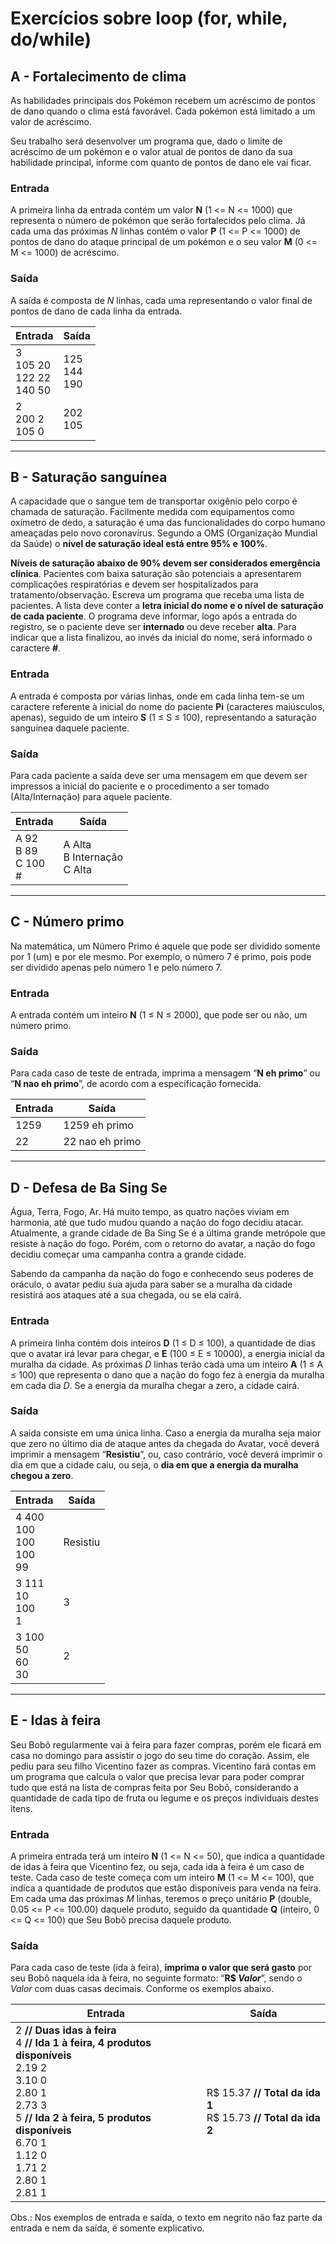 # Exercícios sobre loop (for, while, do/while)


## A - Fortalecimento de clima

As habilidades principais dos Pokémon recebem um acréscimo de pontos de dano
quando o clima está favorável. Cada pokémon está limitado a um valor de acréscimo.

Seu trabalho será desenvolver um programa que, dado o limite de acréscimo de um
pokémon e o valor atual de pontos de dano da sua habilidade principal, informe com
quanto de pontos de dano ele vai ficar.

### Entrada
A primeira linha da entrada contém um valor **N** (1 <= N <= 1000) que representa 
o número de pokémon que serão fortalecidos pelo clima. Já cada uma das próximas *N*
linhas contém o valor **P** (1 <= P <= 1000) de pontos de dano do ataque principal
de um pokémon e o seu valor **M** (0 <= M <= 1000) de acréscimo.

### Saída
A saída é composta de *N* linhas, cada uma representando o valor final de pontos de
dano de cada linha da entrada.

| Entrada | Saída |
| --- | --- |
| 3 <br> 105 20 <br> 122 22 <br> 140 50 | 125 <br> 144 <br> 190 |
| 2 <br> 200 2 <br> 105 0 | 202 <br> 105 |


---


## B - Saturação sanguínea

A capacidade que o sangue tem de transportar oxigênio pelo corpo é chamada de
saturação. Facilmente medida com equipamentos como oxímetro de dedo, a saturação é
uma das funcionalidades do corpo humano ameaçadas pelo novo coronavírus. Segundo a
OMS (Organização Mundial da Saúde) o **nível de saturação ideal está entre 95% e**
**100%**.

**Níveis de saturação abaixo de 90% devem ser considerados emergência clínica**.
Pacientes com baixa saturação são potenciais a apresentarem complicações respiratórias
e devem ser hospitalizados para tratamento/observação. Escreva um programa que receba
uma lista de pacientes. A lista deve conter a **letra inicial do nome e o nível de**
**saturação de cada paciente**. O programa deve informar, logo após a entrada do registro,
se o paciente deve ser **internado** ou deve receber **alta**. Para indicar que a lista
finalizou, ao invés da inicial do nome, será informado o caractere **#**.

### Entrada
A entrada é composta por várias linhas, onde em cada linha tem-se um caractere
referente à inicial do nome do paciente **Pi** (caracteres maiúsculos, apenas), seguido
de um inteiro **S** (1 ≤ S ≤ 100), representando a saturação sanguínea daquele paciente.

### Saída
Para cada paciente a saída deve ser uma mensagem em que devem ser impressos a
inicial do paciente e o procedimento a ser tomado (Alta/Internação) para aquele
paciente.

| Entrada | Saída |
| --- | --- |
| A 92 <br> B 89 <br> C 100 <br> # | A Alta <br> B Internação <br> C Alta |


---


## C - Número primo

Na matemática, um Número Primo é aquele que pode ser dividido somente
por 1 (um) e por ele mesmo. Por exemplo, o número 7 é primo, pois
pode ser dividido apenas pelo número 1 e pelo número 7.

### Entrada
A entrada contém um inteiro **N** (1 ≤ N ≤ 2000), que pode ser ou não,
um número primo.

### Saída
Para cada caso de teste de entrada, imprima a mensagem “**N eh primo**”
ou “**N nao eh primo**”, de acordo com a especificação fornecida.

| Entrada | Saída |
| --- | --- |
| 1259 | 1259 eh primo |
| 22 | 22 nao eh primo |


---


## D - Defesa de Ba Sing Se

Água, Terra, Fogo, Ar. Há muito tempo, as quatro nações viviam em harmonia, até que tudo
mudou quando a nação do fogo decidiu atacar. Atualmente, a grande cidade de Ba Sing Se é
a última grande metrópole que resiste à nação do fogo. Porém, com o retorno do avatar, a
nação do fogo decidiu começar uma campanha contra a grande cidade.

Sabendo da campanha da nação do fogo e conhecendo seus poderes de oráculo, o avatar pediu
sua ajuda para saber se a muralha da cidade resistirá aos ataques até a sua chegada, ou
se ela cairá.

### Entrada
A primeira linha contém dois inteiros **D** (1 ≤ D ≤ 100), a quantidade de dias que o
avatar irá levar para chegar, e **E** (100 ≤ E ≤ 10000), a energia inicial da muralha da
cidade. As próximas *D* linhas terão cada uma um inteiro **A** (1 ≤ A ≤ 100) que
representa o dano que a nação do fogo fez à energia da muralha em cada dia *D*. Se a
energia da muralha chegar a zero, a cidade cairá.

### Saída
A saída consiste em uma única linha. Caso a energia da muralha seja maior que
zero no último dia de ataque antes da chegada do Avatar, você deverá imprimir a
mensagem “**Resistiu**”, ou, caso contrário, você deverá imprimir o dia em que a cidade
caiu, ou seja, o **dia em que a energia da muralha chegou a zero**.

| Entrada | Saída |
| --- | --- |
| 4 400 <br> 100 <br> 100 <br> 100 <br> 99 | Resistiu |
| 3 111 <br> 10 <br> 100 <br> 1 | 3 |
| 3 100 <br> 50 <br> 60 <br> 30 | 2 |


---


## E - Idas à feira

Seu Bobô regularmente vai à feira para fazer compras, porém ele ficará em casa no
domingo para assistir o jogo do seu time do coração. Assim, ele pediu para seu filho Vicentino
fazer as compras. Vicentino fará contas em um programa que calcula o valor que precisa levar
para poder comprar tudo que está na lista de compras feita por Seu Bobô, considerando a
quantidade de cada tipo de fruta ou legume e os preços individuais destes itens.

### Entrada
A primeira entrada terá um inteiro **N** (1 <= N <= 50), que indica a quantidade de idas à
feira que Vicentino fez, ou seja, cada ida à feira é um caso de teste. Cada caso de teste começa
com um inteiro **M** (1 <= M <= 100), que indica a quantidade de produtos que estão disponíveis
para venda na feira. Em cada uma das próximas *M* linhas, teremos o preço unitário **P** (double,
0.05 <= P <= 100.00) daquele produto, seguido da quantidade **Q** (inteiro, 0 <= Q <= 100) que
Seu Bobô precisa daquele produto.

### Saída
Para cada caso de teste (ida à feira), **imprima o valor que será gasto** por seu Bobô naquela
ida à feira, no seguinte formato: “**R$ *Valor***”, sendo o *Valor* com duas casas decimais.
Conforme os exemplos abaixo.

| Entrada | Saída |
| --- | --- |
| 2 **// Duas idas à feira** <br> 4 **// Ida 1 à feira, 4 produtos disponíveis** <br> 2.19 2 <br> 3.10 0 <br> 2.80 1 <br> 2.73 3 <br> 5 **// Ida 2 à feira, 5 produtos disponíveis** <br> 6.70 1 <br> 1.12 0 <br> 1.71 2 <br> 2.80 1 <br> 2.81 1 | R$ 15.37 **// Total da ida 1** <br> R$ 15.73 **// Total da ida 2** |

Obs.: Nos exemplos de entrada e saída, o texto em negrito não faz parte da entrada e nem da
saída, é somente explicativo.
